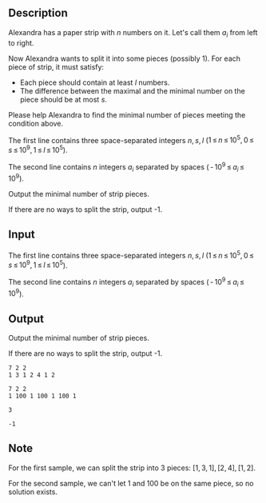 ## Description

<div><p>Alexandra has a paper strip with <span class="tex-span"><i>n</i></span> numbers on it. Let's call them <span class="tex-span"><i>a</i><sub class="lower-index"><i>i</i></sub></span> from left to right.</p><p>Now Alexandra wants to split it into some pieces (possibly <span class="tex-span">1</span>). For each piece of strip, it must satisfy:</p><ul><li> Each piece should contain at least <span class="tex-span"><i>l</i></span> numbers.</li><li> The difference between the maximal and the minimal number on the piece should be at most <span class="tex-span"><i>s</i></span>.</li></ul><p>Please help Alexandra to find the minimal number of pieces meeting the condition above.</p></div><div class="input-specification"><p>The first line contains three space-separated integers <span class="tex-span"><i>n</i>, <i>s</i>, <i>l</i></span> (<span class="tex-span">1 ≤ <i>n</i> ≤ 10<sup class="upper-index">5</sup>, 0 ≤ <i>s</i> ≤ 10<sup class="upper-index">9</sup>, 1 ≤ <i>l</i> ≤ 10<sup class="upper-index">5</sup></span>).</p><p>The second line contains <span class="tex-span"><i>n</i></span> integers <span class="tex-span"><i>a</i><sub class="lower-index"><i>i</i></sub></span> separated by spaces (<span class="tex-span"> - 10<sup class="upper-index">9</sup> ≤ <i>a</i><sub class="lower-index"><i>i</i></sub> ≤ 10<sup class="upper-index">9</sup></span>).</p></div><div class="output-specification"><p>Output the minimal number of strip pieces.</p><p>If there are no ways to split the strip, output -1.</p></div>

## Input

<p>The first line contains three space-separated integers <span class="tex-span"><i>n</i>, <i>s</i>, <i>l</i></span> (<span class="tex-span">1 ≤ <i>n</i> ≤ 10<sup class="upper-index">5</sup>, 0 ≤ <i>s</i> ≤ 10<sup class="upper-index">9</sup>, 1 ≤ <i>l</i> ≤ 10<sup class="upper-index">5</sup></span>).</p><p>The second line contains <span class="tex-span"><i>n</i></span> integers <span class="tex-span"><i>a</i><sub class="lower-index"><i>i</i></sub></span> separated by spaces (<span class="tex-span"> - 10<sup class="upper-index">9</sup> ≤ <i>a</i><sub class="lower-index"><i>i</i></sub> ≤ 10<sup class="upper-index">9</sup></span>).</p>

## Output

<p>Output the minimal number of strip pieces.</p><p>If there are no ways to split the strip, output -1.</p>





```input1
7 2 2
1 3 1 2 4 1 2

```




```input2
7 2 2
1 100 1 100 1 100 1

```




```output1
3

```




```output2
-1

```



## Note

<p>For the first sample, we can split the strip into <span class="tex-span">3</span> pieces: <span class="tex-span">[1, 3, 1], [2, 4], [1, 2]</span>.</p><p>For the second sample, we can't let <span class="tex-span">1</span> and <span class="tex-span">100</span> be on the same piece, so no solution exists.</p>

